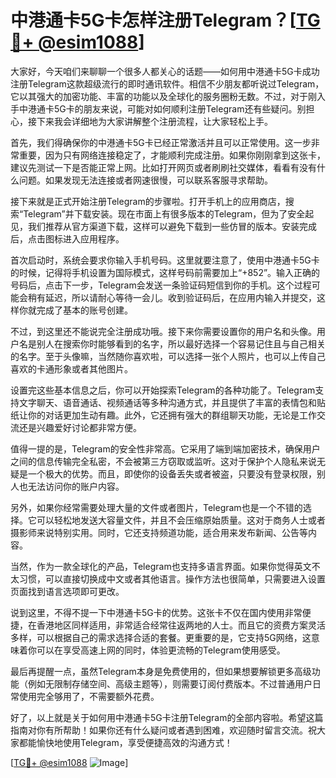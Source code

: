 # 中港通卡5G卡怎样注册Telegram？[[TG💪+ @esim1088](https://t.me/s/esim1088)]

大家好，今天咱们来聊聊一个很多人都关心的话题——如何用中港通卡5G卡成功注册Telegram这款超级流行的即时通讯软件。相信不少朋友都听说过Telegram，它以其强大的加密功能、丰富的功能以及全球化的服务圈粉无数。不过，对于刚入手中港通卡5G卡的朋友来说，可能对如何顺利注册Telegram还有些疑问。别担心，接下来我会详细地为大家讲解整个注册流程，让大家轻松上手。

首先，我们得确保你的中港通卡5G卡已经正常激活并且可以正常使用。这一步非常重要，因为只有网络连接稳定了，才能顺利完成注册。如果你刚刚拿到这张卡，建议先测试一下是否能正常上网。比如打开网页或者刷刷社交媒体，看看有没有什么问题。如果发现无法连接或者网速很慢，可以联系客服寻求帮助。

接下来就是正式开始注册Telegram的步骤啦。打开手机上的应用商店，搜索“Telegram”并下载安装。现在市面上有很多版本的Telegram，但为了安全起见，我们推荐从官方渠道下载，这样可以避免下载到一些仿冒的版本。安装完成后，点击图标进入应用程序。

首次启动时，系统会要求你输入手机号码。这里就要注意了，使用中港通卡5G卡的时候，记得将手机设置为国际模式，这样号码前需要加上“+852”。输入正确的号码后，点击下一步，Telegram会发送一条验证码短信到你的手机。这个过程可能会稍有延迟，所以请耐心等待一会儿。收到验证码后，在应用内输入并提交，这样你就完成了基本的账号创建。

不过，到这里还不能说完全注册成功哦。接下来你需要设置你的用户名和头像。用户名是别人在搜索你时能够看到的名字，所以最好选择一个容易记住且与自己相关的名字。至于头像嘛，当然随你喜欢啦，可以选择一张个人照片，也可以上传自己喜欢的卡通形象或者其他图片。

设置完这些基本信息之后，你可以开始探索Telegram的各种功能了。Telegram支持文字聊天、语音通话、视频通话等多种沟通方式，并且提供了丰富的表情包和贴纸让你的对话更加生动有趣。此外，它还拥有强大的群组聊天功能，无论是工作交流还是兴趣爱好讨论都非常方便。

值得一提的是，Telegram的安全性非常高。它采用了端到端加密技术，确保用户之间的信息传输完全私密，不会被第三方窃取或监听。这对于保护个人隐私来说无疑是一个极大的优势。而且，即使你的设备丢失或者被盗，只要没有登录权限，别人也无法访问你的账户内容。

另外，如果你经常需要处理大量的文件或者图片，Telegram也是一个不错的选择。它可以轻松地发送大容量文件，并且不会压缩原始质量。这对于商务人士或者摄影师来说特别实用。同时，它还支持频道功能，适合用来发布新闻、公告等内容。

当然，作为一款全球化的产品，Telegram也支持多语言界面。如果你觉得英文不太习惯，可以直接切换成中文或者其他语言。操作方法也很简单，只需要进入设置页面找到语言选项即可更改。

说到这里，不得不提一下中港通卡5G卡的优势。这张卡不仅在国内使用非常便捷，在香港地区同样适用，非常适合经常往返两地的人士。而且它的资费方案灵活多样，可以根据自己的需求选择合适的套餐。更重要的是，它支持5G网络，这意味着你可以在享受高速上网的同时，体验更流畅的Telegram使用感受。

最后再提醒一点，虽然Telegram本身是免费使用的，但如果想要解锁更多高级功能（例如无限制存储空间、高级主题等），则需要订阅付费版本。不过普通用户日常使用完全够用了，不需要额外花费。

好了，以上就是关于如何用中港通卡5G卡注册Telegram的全部内容啦。希望这篇指南对你有所帮助！如果你还有什么疑问或者遇到困难，欢迎随时留言交流。祝大家都能愉快地使用Telegram，享受便捷高效的沟通方式！

[[TG💪+ @esim1088](https://t.me/s/esim1088) ![Image](https://i.postimg.cc/4NQfJmqS/Snipaste-2025-05-13-00-14-12.png)]